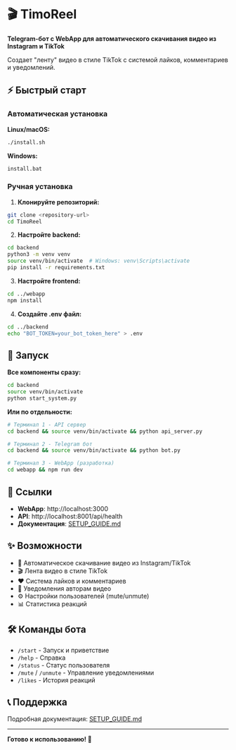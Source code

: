# 🎬 TimoReel

**Telegram-бот с WebApp для автоматического скачивания видео из Instagram и TikTok**

Создает "ленту" видео в стиле TikTok с системой лайков, комментариев и уведомлений.

## ⚡ Быстрый старт

### Автоматическая установка

**Linux/macOS:**
```bash
./install.sh
```

**Windows:**
```cmd
install.bat
```

### Ручная установка

1. **Клонируйте репозиторий:**
```bash
git clone <repository-url>
cd TimoReel
```

2. **Настройте backend:**
```bash
cd backend
python3 -m venv venv
source venv/bin/activate  # Windows: venv\Scripts\activate
pip install -r requirements.txt
```

3. **Настройте frontend:**
```bash
cd ../webapp
npm install
```

4. **Создайте .env файл:**
```bash
cd ../backend
echo "BOT_TOKEN=your_bot_token_here" > .env
```

## 🚀 Запуск

**Все компоненты сразу:**
```bash
cd backend
source venv/bin/activate
python start_system.py
```

**Или по отдельности:**
```bash
# Терминал 1 - API сервер
cd backend && source venv/bin/activate && python api_server.py

# Терминал 2 - Telegram бот  
cd backend && source venv/bin/activate && python bot.py

# Терминал 3 - WebApp (разработка)
cd webapp && npm run dev
```

## 🔗 Ссылки

- **WebApp**: http://localhost:3000
- **API**: http://localhost:8001/api/health
- **Документация**: [SETUP_GUIDE.md](SETUP_GUIDE.md)

## ✨ Возможности

- 📱 Автоматическое скачивание видео из Instagram/TikTok
- 🎬 Лента видео в стиле TikTok
- ❤️ Система лайков и комментариев
- 🔔 Уведомления авторам видео
- ⚙️ Настройки пользователей (mute/unmute)
- 📊 Статистика реакций

## 🛠 Команды бота

- `/start` - Запуск и приветствие
- `/help` - Справка
- `/status` - Статус пользователя
- `/mute` / `/unmute` - Управление уведомлениями
- `/likes` - История реакций

## 📞 Поддержка

Подробная документация: [SETUP_GUIDE.md](SETUP_GUIDE.md)

---

**Готово к использованию! 🎉**
